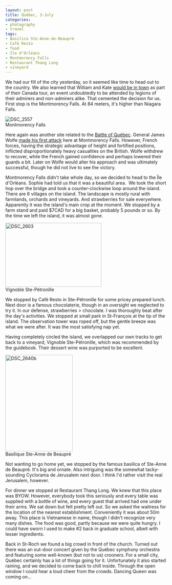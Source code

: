 ```yaml
---
layout: post
title: Québec, 3-July
categories:
- photography
- travel
tags:
- Basilica Ste-Anne-de-Beaupré
- Café Resto
- food
- Ile d'Orléans
- Montmorency Falls
- Restaurant Thang Long
- vineyard
---
```

We had our fill of the city yesterday, so it seemed like time to head out to the country. We also learned that William and Kate [would be in town](http://news.yahoo.com/prince-william-kate-undeterred-quebec-protests-174723189.html) as part of their Canada tour, an event undoubtedly to be attended by legions of their admirers and non-admirers alike. That cemented the decision for us. First stop is the Montmorency Falls. At 84 meters, it's higher than Niagara Falls.

<img title="DSC_2557" src="http://www.yentran.org/blog/wp-content/uploads/2011/07/DSC_2557.jpg" />
<figcaption>Montmorency Falls</figcaption>

Here again was another site related to the [Battle of Québec](http://en.wikipedia.org/wiki/Battle_of_Quebec_%281759%29). General James Wolfe [made his first attack](http://en.wikipedia.org/wiki/Battle_of_Beauport) here at Montmorency Falls. However, French forces, having the strategic advantage of height and fortified positions, inflicted disproportionately heavy casualties on the British. Wolfe withdrew to recover, while the French gained confidence and perhaps lowered their guards a bit. Later on Wolfe would alter his approach and was ultimately successful, though he did not live to see the victory.

Montmorency Falls didn't take whole day, so we decided to head to the Île d'Orléans. Sophie had told us that it was a beautiful area.  We took the short hop over the bridge and took a counter-clockwise loop around the island. There are 6 villages on the island. The landscape is mostly rural with farmlands, orchards and vineyards. And strawberries for sale everywhere. Apparently it was the island's main crop at the moment. We stopped by a farm stand and paid $7CAD for a big basket, probably 5 pounds or so. By the time we left the island, it was almost gone.

<img title="DSC_2603" src="http://www.yentran.org/blog/wp-content/uploads/2011/07/DSC_2603-300x199.jpg" width="300" height="199" />
<figcaption>Vignoble Ste-Pétronille</figcaption>

We stopped by Café Resto in Ste-Pétronille for some pricey prepared lunch. Next door is a famous chocolaterie, though in an oversight we neglected to try it. In our defense, strawberries > chocolate. I was thoroughly beat after the day's activities. We stopped at small park in St-François at the tip of the island. The observation tower was roped off, but the gentle breeze was what we were after. It was the most satisfying nap yet.

Having completely circled the island, we overlapped our own tracks to get back to a vineyard, Vignoble Ste-Pétronille, which was recommended by the guidebook. Their dessert wine was purported to be excellent.

<img title="DSC_2640b" src="http://www.yentran.org/blog/wp-content/uploads/2011/07/DSC_2640b-210x300.jpg" width="210" height="300" />
<figcaption>Basilique Ste-Anne de Beaupré</figcaption>

Not wanting to go home yet, we stopped by the famous basilica of Ste-Anne de Beaupré. It's big and ornate. Also intriguing was the somewhat tacky-sounding Cyclorama de Jerusalem next door. I think I'd rather visit the real Jerusalem, however.

For dinner we stopped at Restaurant Thang Long. We knew that this place was BYOW. However, everybody took this seriously and every table was supplied with a bottle of wine, and every guest that arrived had one under their arms. We sat down but felt pretty left out. So we asked the waitress for the location of the nearest establishment. Conveniently it was about 50m away. This place is Vietnamese in name, though I didn't recognize very many dishes. The food was good, partly because we were quite hungry. I could have sworn I used to make #2 back in graduate school, albeit with lesser ingredients.

Back in St-Roch we found a big crowd in front of the church. Turned out there was an out-door concert given by the Québec symphony orchestra and featuring some well-known (but not to us) crooners. For a small city, Québec certainly has a lot of things going for it. Unfortunately it also started raining, and we decided to come back to chill inside. Through the open window I could hear a loud cheer from the crowds. Dancing Queen was coming on...

